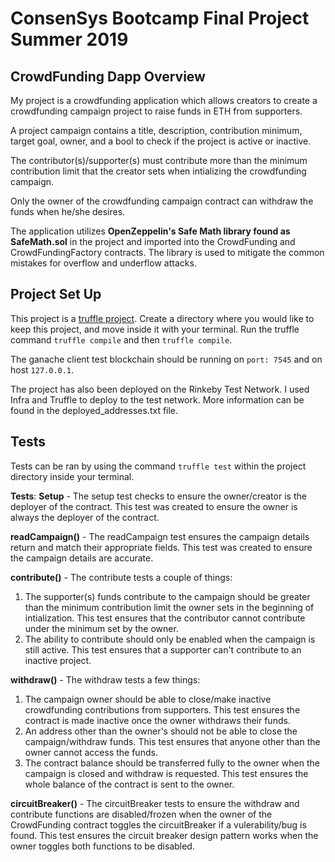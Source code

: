 # ConsenSys Bootcamp Final Project Summer 2019

## CrowdFunding Dapp Overview
My project is a crowdfunding application which allows creators to create a crowdfunding campaign project to raise funds in ETH from supporters.

A project campaign contains a title, description, contribution minimum, target goal, owner, and a bool to check if the project is active or inactive.

The contributor(s)/supporter(s) must contribute more than the minimum contribution limit that the creator sets when intializing the crowdfunding campaign. 

Only the owner of the crowdfunding campaign contract can withdraw the funds when he/she desires.

The application utilizes **OpenZeppelin's Safe Math library found as SafeMath.sol** in the project and imported into the CrowdFunding and CrowdFundingFactory contracts. The library is used to mitigate the common mistakes for overflow and underflow attacks.

## Project Set Up
This project is a [truffle project](https://truffleframework.com/docs/truffle/overview). Create a directory where you would like to keep this project, and move inside it with your terminal. Run the truffle command `truffle compile` and then `truffle compile`. 

The ganache client test blockchain should be running on `port: 7545` and on host `127.0.0.1`. 

The project has also been deployed on the Rinkeby Test Network. I used Infra and Truffle to deploy to the test network. More information can be found in the deployed_addresses.txt file.

## Tests
Tests can be ran by using the command `truffle test` within the project directory inside your terminal.

**Tests**:
**Setup** - The setup test checks to ensure the owner/creator is the deployer of the contract. This test was created to ensure the owner is always the deployer of the contract.

**readCampaign()** - The readCampaign test ensures the campaign details return and match their appropriate fields. This test was created to ensure the campaign details are accurate.

**contribute()** - The contribute tests a couple of things: 
1. The supporter(s) funds contribute to the campaign should be greater than the minimum contribution limit the owner sets in the beginning of intialization. This test ensures that the contributor cannot contribute under the minimum set by the owner.
2. The ability to contribute should only be enabled when the campaign is still active. This test ensures that a supporter can't contribute to an inactive project.

**withdraw()** - The withdraw tests a few things:
1. The campaign owner should be able to close/make inactive crowdfunding contributions from supporters. This test ensures the contract is made inactive once the owner withdraws their funds.
2. An address other than the owner's should not be able to close the campaign/withdraw funds. This test ensures that anyone other than the owner cannot access the funds.
3. The contract balance should be transferred fully to the owner when the campaign is closed and withdraw is requested. This test ensures the whole balance of the contract is sent to the owner.

**circuitBreaker()** - The circuitBreaker tests to ensure the withdraw and contribute functions are disabled/frozen when the owner of the CrowdFunding contract toggles the circuitBreaker if a vulerability/bug is found. This test ensures the circuit breaker design pattern works when the owner toggles both functions to be disabled.
